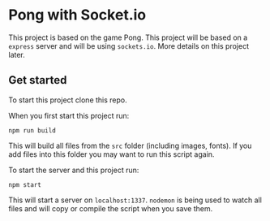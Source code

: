 # Pong with Socket.io
This project is based on the game Pong. This project will be based on a `express` server and will be using `sockets.io`. More details on this project later.

## Get started
To start this project clone this repo.

When you first start this project run:

`npm run build`

This will build all files from the `src` folder (including images, fonts). If you add files into this folder you may want to run this script again.

To start the server and this project run:

`npm start`

This will start a server on `localhost:1337`. `nodemon` is being used to watch all files and will copy or compile the script when you save them.
